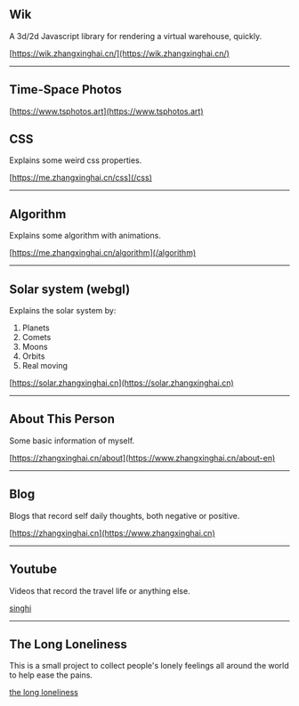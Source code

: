 
## Wik

A 3d/2d Javascript library for rendering a virtual warehouse, quickly.

[https://wik.zhangxinghai.cn/](https://wik.zhangxinghai.cn/)

---

## Time-Space Photos

[https://www.tsphotos.art](https://www.tsphotos.art)

## CSS

Explains some weird css properties.

[https://me.zhangxinghai.cn/css](/css)

---

## Algorithm

Explains some algorithm with animations.

[https://me.zhangxinghai.cn/algorithm](/algorithm)

---

## Solar system (webgl)

Explains the solar system by:

1. Planets
2. Comets
3. Moons
4. Orbits
5. Real moving

[https://solar.zhangxinghai.cn](https://solar.zhangxinghai.cn)

---

## About This Person

Some basic information of myself.

[https://zhangxinghai.cn/about](https://www.zhangxinghai.cn/about-en)

---

## Blog

Blogs that record self daily thoughts, both negative or positive.

[https://zhangxinghai.cn](https://www.zhangxinghai.cn)

---

## Youtube

Videos that record the travel life or anything else.

[singhi](https://www.youtube.com/channel/UCOvEajUHgigi_lO3wKgpJvw)

---

## The Long Loneliness

This is a small project to collect people's lonely feelings all around the world to help ease the pains.

[the long loneliness](https://www.longloneliness.com)
